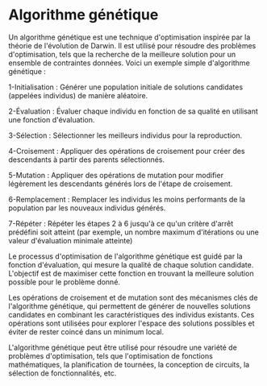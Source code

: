 # Algorithme génétique
Un algorithme génétique est une technique d'optimisation inspirée par la théorie de l'évolution de Darwin. Il est utilisé pour résoudre des problèmes d'optimisation, tels que la recherche de la meilleure solution pour un ensemble de contraintes données. Voici un exemple simple d'algorithme génétique :

1-Initialisation : Générer une population initiale de solutions candidates (appelées individus) de manière aléatoire.

2-Évaluation : Évaluer chaque individu en fonction de sa qualité en utilisant une fonction d'évaluation.

3-Sélection : Sélectionner les meilleurs individus pour la reproduction.

4-Croisement : Appliquer des opérations de croisement pour créer des descendants à partir des parents sélectionnés.

5-Mutation : Appliquer des opérations de mutation pour modifier légèrement les descendants générés lors de l'étape de croisement.

6-Remplacement : Remplacer les individus les moins performants de la population par les nouveaux individus générés.

7-Répéter : Répéter les étapes 2 à 6 jusqu'à ce qu'un critère d'arrêt prédéfini soit atteint (par exemple, un nombre maximum d'itérations ou une valeur d'évaluation minimale atteinte)

Le processus d'optimisation de l'algorithme génétique est guidé par la fonction d'évaluation, qui mesure la qualité de chaque solution candidate. L'objectif est de maximiser cette fonction en trouvant la meilleure solution possible pour le problème donné.

Les opérations de croisement et de mutation sont des mécanismes clés de l'algorithme génétique, qui permettent de générer de nouvelles solutions candidates en combinant les caractéristiques des individus existants. Ces opérations sont utilisées pour explorer l'espace des solutions possibles et éviter de rester coincé dans un minimum local.

L'algorithme génétique peut être utilisé pour résoudre une variété de problèmes d'optimisation, tels que l'optimisation de fonctions mathématiques, la planification de tournées, la conception de circuits, la sélection de fonctionnalités, etc.
